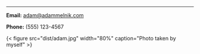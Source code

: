 
---

**Email:** adam@adammelnik.com  

**Phone:** (555) 123-4567  


{< figure src="dist/adam.jpg" width="80%" caption="Photo taken by myself" >}




